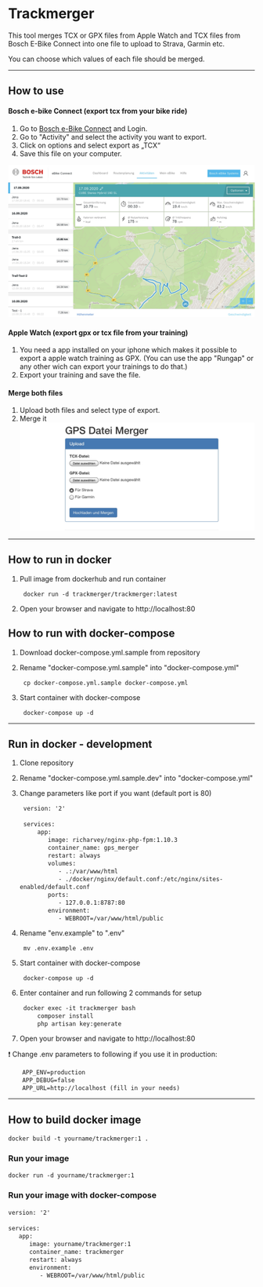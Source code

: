 # Trackmerger

This tool merges TCX or GPX files from Apple Watch and TCX files from Bosch E-Bike Connect into one file to upload to Strava, Garmin etc.

You can choose which values of each file should be merged.

---

## How to use


#### Bosch e-bike Connect (export tcx from your bike ride)

1. Go to [Bosch e-Bike Connect](https://www.ebike-connect.com/login?lang=de-de) and Login.
2. Go to "Activity" and select the activity you want to export.
3. Click on options and select export as „TCX“
4. Save this file on your computer.

![bosch](images/bosch.jpeg)


#### Apple Watch (export gpx or tcx file from your training)

1. You need a app installed on your iphone which makes it possible to export a apple watch training as GPX.
(You can use the app "Rungap" or any other wich can export your trainings to do that.)
2. Export your training and save the file.

#### Merge both files
1. Upload both files and select type of export.
2. Merge it
![merger](images/merger.jpeg)

---

## How to run in docker

1. Pull image from dockerhub and run container

        docker run -d trackmerger/trackmerger:latest

2. Open your browser and navigate to http://localhost:80


## How to run with docker-compose

1. Download docker-compose.yml.sample from repository

2. Rename "docker-compose.yml.sample" into "docker-compose.yml"

        cp docker-compose.yml.sample docker-compose.yml
        
3. Start container with docker-compose

        docker-compose up -d

---

## Run in docker - development

1. Clone repository
2. Rename "docker-compose.yml.sample.dev" into "docker-compose.yml"
3. Change parameters like port if you want (default port is 80)

        version: '2'

        services:
            app:
               image: richarvey/nginx-php-fpm:1.10.3
               container_name: gps_merger
               restart: always
               volumes:
                  - .:/var/www/html
                  - ./docker/nginx/default.conf:/etc/nginx/sites-enabled/default.conf
               ports:
                  - 127.0.0.1:8787:80
               environment:
                  - WEBROOT=/var/www/html/public

4. Rename "env.example" to ".env"

        mv .env.example .env

5. Start container with docker-compose

        docker-compose up -d

6. Enter container and run following 2 commands for setup

        docker exec -it trackmerger bash
            composer install
            php artisan key:generate


7. Open your browser and navigate to http://localhost:80

 :exclamation: Change .env parameters to following if you use it in production:

        APP_ENV=production
        APP_DEBUG=false
        APP_URL=http://localhost (fill in your needs)


---

## How to build docker image

    docker build -t yourname/trackmerger:1 .

### Run your image

    docker run -d yourname/trackmerger:1

### Run your image with docker-compose

    version: '2'

    services:
       app:
          image: yourname/trackmerger:1
          container_name: trackmerger
          restart: always
          environment:
             - WEBROOT=/var/www/html/public

